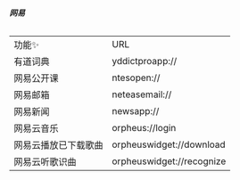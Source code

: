 ###### **网易**

<table><tbody><tr><td>功能✨</td>
<td>URL</td>
</tr><tr><td>有道词典</td>
<td>yddictproapp://</td>
</tr><tr><td>网易公开课</td>
<td>ntesopen://</td>
</tr><tr><td>网易邮箱</td>
<td>neteasemail://</td>
</tr><tr><td>网易新闻</td>
<td>newsapp://</td>
</tr><tr><td>网易云音乐</td>
<td>orpheus://login</td>
</tr><tr><td>网易云播放已下载歌曲</td>
<td>orpheuswidget://download</td>
</tr><tr><td>网易云听歌识曲</td>
<td>orpheuswidget://recognize</td>
</tr></tbody></table>
